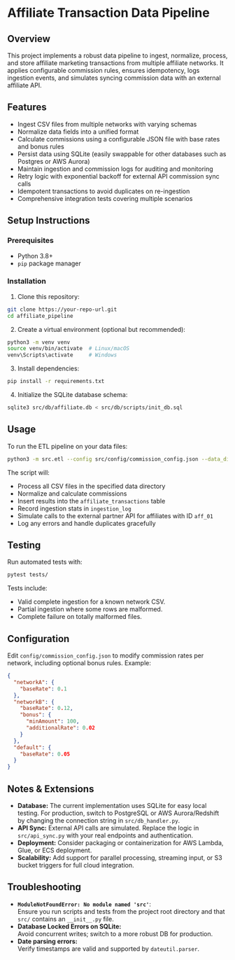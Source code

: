 # Affiliate Transaction Data Pipeline

## Overview

This project implements a robust data pipeline to ingest, normalize, process, and store affiliate marketing transactions from multiple affiliate networks. It applies configurable commission rules, ensures idempotency, logs ingestion events, and simulates syncing commission data with an external affiliate API.

## Features

- Ingest CSV files from multiple networks with varying schemas
- Normalize data fields into a unified format
- Calculate commissions using a configurable JSON file with base rates and bonus rules
- Persist data using SQLite (easily swappable for other databases such as Postgres or AWS Aurora)
- Maintain ingestion and commission logs for auditing and monitoring
- Retry logic with exponential backoff for external API commission sync calls
- Idempotent transactions to avoid duplicates on re-ingestion
- Comprehensive integration tests covering multiple scenarios

## Setup Instructions

### Prerequisites

- Python 3.8+
- `pip` package manager

### Installation

1. Clone this repository:

```bash
git clone https://your-repo-url.git
cd affiliate_pipeline
```

2. Create a virtual environment (optional but recommended):

```bash
python3 -m venv venv
source venv/bin/activate  # Linux/macOS
venv\Scripts\activate     # Windows
```

3. Install dependencies:

```bash
pip install -r requirements.txt
```

4. Initialize the SQLite database schema:

```bash
sqlite3 src/db/affiliate.db < src/db/scripts/init_db.sql
```

## Usage

To run the ETL pipeline on your data files:

```bash
python3 -m src.etl --config src/config/commission_config.json --data_dir src/data/
```

The script will:

- Process all CSV files in the specified data directory
- Normalize and calculate commissions
- Insert results into the `affiliate_transactions` table
- Record ingestion stats in `ingestion_log`
- Simulate calls to the external partner API for affiliates with ID `aff_01`
- Log any errors and handle duplicates gracefully

## Testing

Run automated tests with:

```bash
pytest tests/
```

Tests include:

- Valid complete ingestion for a known network CSV.
- Partial ingestion where some rows are malformed.
- Complete failure on totally malformed files.

## Configuration

Edit `config/commission_config.json` to modify commission rates per network, including optional bonus rules. Example:

```json
{
  "networkA": {
    "baseRate": 0.1
  },
  "networkB": {
    "baseRate": 0.12,
    "bonus": {
      "minAmount": 100,
      "additionalRate": 0.02
    }
  },
  "default": {
    "baseRate": 0.05
  }
}
```

## Notes & Extensions

- **Database:** The current implementation uses SQLite for easy local testing. For production, switch to PostgreSQL or AWS Aurora/Redshift by changing the connection string in `src/db_handler.py`.
- **API Sync:** External API calls are simulated. Replace the logic in `src/api_sync.py` with your real endpoints and authentication.
- **Deployment:** Consider packaging or containerization for AWS Lambda, Glue, or ECS deployment.
- **Scalability:** Add support for parallel processing, streaming input, or S3 bucket triggers for full cloud integration.

## Troubleshooting

- **`ModuleNotFoundError: No module named 'src'`**:  
  Ensure you run scripts and tests from the project root directory and that `src/` contains an `__init__.py` file.
- **Database Locked Errors on SQLite:**  
  Avoid concurrent writes; switch to a more robust DB for production.
- **Date parsing errors:**  
  Verify timestamps are valid and supported by `dateutil.parser`.

